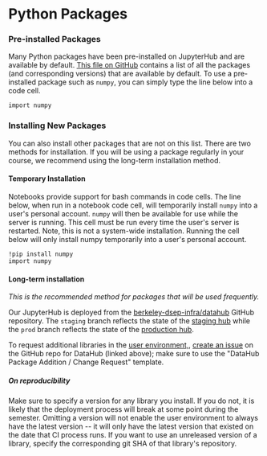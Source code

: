 # Python Packages

### Pre-installed Packages

Many Python packages have been pre-installed on JupyterHub and are available by default. [This file on GitHub](https://github.com/berkeley-dsep-infra/datahub/blob/prod/user-image/requirements.txt) contains a list of all the packages \(and corresponding versions\) that are available by default. To use a pre-installed package such as `numpy`, you can simply type the line below into a code cell.

```
import numpy
```

### Installing New Packages

You can also install other packages that are not on this list. There are two methods for installation. If you will be using a package regularly in your course, we recommend using the long-term installation method.

#### Temporary Installation

Notebooks provide support for bash commands in code cells. The line below, when run in a notebook code cell, will temporarily install `numpy` into a user's personal account. `numpy` will then be available for use while the server is running. This cell must be run every time the user's server is restarted. Note, this is not a system-wide installation. Running the cell below will only install numpy temporarily into a user's personal account.

```
!pip install numpy
import numpy
```

#### **Long-term installation**

_This is the recommended method for packages that will be used frequently._

Our JupyterHub is deployed from the [berkeley-dsep-infra/datahub](https://github.com/berkeley-dsep-infra/datahub) GitHub repository. The `staging` branch reflects the state of the [staging hub](https://staging.datahub.berkeley.edu) while the `prod` branch reflects the state of the [production hub](https://datahub.berkeley.edu).

To request additional libraries in the [user environment,](https://github.com/berkeley-dsep-infra/datahub/tree/staging/deployments/datahub/image), [create an issue](https://help.github.com/en/articles/creating-an-issue) on the GitHub repo for DataHub (linked above); make sure to use the "DataHub Package Addition / Change Request" template.

<!-- 

Once this is complete and if there are no problems, you can request that someone review the PR before merging, or you can merge yourself if you are confident. This merge will trigger a continuous integration process on CircleCI that can be [observed live](https://circleci.com/gh/berkeley-dsep-infra/datahub/). This process upgrades the staging hub. Test your changes there when it is complete because we do not want unverified changes to linger in staging. For example if you updated a library, make sure that a new user server instance has the new version.

If staging fails, _never_ update production. Revert your change or call in help if necessary. If your change is successful, you will need to merge the change from staging branch to production. Create another PR, this time with the `base` set to prod and the `head` set to staging. This PR will trigger a similar continuous integration process. Test your change on production for good measure.

-->

##### On reproducibility

Make sure to specify a version for any library you install. If you do not, it is likely that the deployment process will break at some point during the semester. Omitting a version will not enable the user environment to always have the latest version -- it will only have the latest version that existed on the date that CI process runs. If you want to use an unreleased version of a library, specify the corresponding git SHA of that library's repository.



